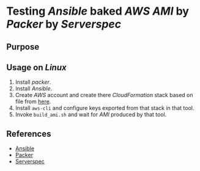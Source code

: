 # Testing *Ansible* baked *AWS AMI* by *Packer* by *Serverspec*

## Purpose

## Usage on *Linux*

1. Install *packer*.
2. Install *Ansible*.
3. Create *AWS* account and create there *CloudFormation* stack based on file from [here](cloud-formation/iam-for-packer.yml).
4. Install `aws-cli` and configure keys exported from that stack in that tool.
5. Invoke `build_ami.sh` and wait for *AMI* produced by that tool.

## References

- [Ansible](http://docs.ansible.com)
- [Packer](https://www.packer.io/docs/builders/amazon-ebs.html)
- [Serverspec](http://serverspec.org)